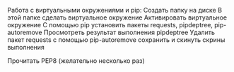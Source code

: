 Работа с виртуальными окружениями и pip:
	Создать папку на диске
	В этой папке сделать виртуальное окружение
	Активировать виртуальное окружение
	С помощью pip установить пакеты requests, pipdeptree, pip-autoremove
	Просмотреть результат выполнения pipdeptree
	Удалить пакет requests с помощью pip-autoremove
	сохранить и скинуть скрины выполнения

Прочитать PEP8 (желательно несколько раз)
